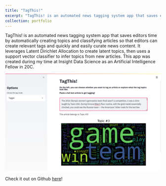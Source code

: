 ```yaml
---
title: "TagThis!"
excerpt: "TagThis! is an automated news tagging system app that saves editors time by automatically creating topics and classifying articles so that editors can create relevant tags and quickly and easily curate news content."
collection: portfolio
---
```


TagThis! is an automated news tagging system app that saves editors time by automatically creating topics and classifying articles so that editors can create relevant tags and quickly and easily curate news content. It leverages Latent Dirichlet Allocation to create latent topics, then uses a support vector classifier to infer topics from new articles. This app was created during my time at Insight Data Science as an Artificial Intelligence Fellow in 20C. 

![TagThis app](/images/tagger.png)

Check it out on Github [here](https://github.com/yeouchiou/TagThis)!
